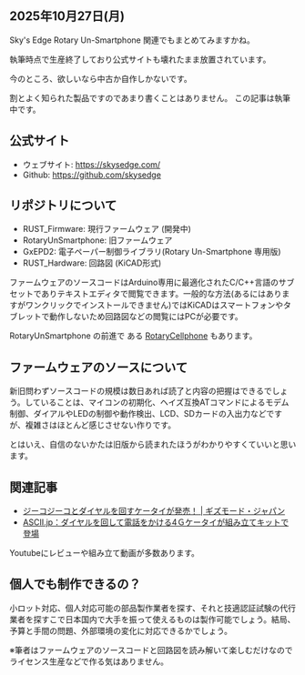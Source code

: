 ## 2025年10月27日(月)

Sky's Edge Rotary Un-Smartphone 関連でもまとめてみますかね。

執筆時点で生産終了しており公式サイトも壊れたまま放置されています。

今のところ、欲しいなら中古か自作しかないです。

割とよく知られた製品ですのであまり書くことはありません。
この記事は執筆中です。

## 公式サイト

* ウェブサイト: https://skysedge.com/
* Github: https://github.com/skysedge

## リポジトリについて

* RUST_Firmware: 現行ファームウェア (開発中)
* RotaryUnSmartphone: 旧ファームウェア
* GxEPD2: 電子ペーパー制御ライブラリ(Rotary Un-Smartphone 専用版)
* RUST_Hardware: 回路図 (KiCAD形式)

ファームウェアのソースコードはArduino専用に最適化されたC/C++言語のサブセットでありテキストエディタで閲覧できます。一般的な方法(あるにはありますがワンクリックでインストールできません)ではKiCADはスマートフォンやタブレットで動作しないため回路図などの閲覧にはPCが必要です。

RotaryUnSmartphone の前進で
ある
[RotaryCellphone](https://github.com/jhaupt/) もあります。

## ファームウェアのソースについて

新旧問わずソースコードの規模は数日あれば読了と内容の把握はできるでしょう。していることは、マイコンの初期化、ヘイズ互換ATコマンドによるモデム制御、ダイアルやLEDの制御や動作検出、LCD、SDカードの入出力などですが、複雑さはほとんど感じさせない作りです。

とはいえ、自信のないかたは旧版から読まれたほうがわかりやすくていいと思います。

## 関連記事

* [ジーコジーコとダイヤルを回すケータイが発売！ | ギズモード・ジャパン](https://www.gizmodo.jp/2022/05/rotary-un-smartphone.html)
* [ASCII.jp：ダイヤルを回して電話をかける4Ｇケータイが組み立てキットで登場](https://ascii.jp/elem/000/004/091/4091408/)

Youtubeにレビューや組み立て動画が多数あります。

## 個人でも制作できるの？

小ロット対応、個人対応可能の部品製作業者を探す、それと技適認証試験の代行業者を探すこで日本国内で大手を振って使えるものは製作可能でしょう。結局、予算と手間の問題、外部環境の変化に対応できるかでしょう。

※筆者はファームウェアのソースコードと回路図を読み解いて楽しむだけなのでライセンス生産などで作る気はありません。
